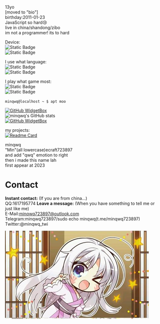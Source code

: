 13yo  
[moved to "bio"]  
birthday:2011-01-23  
JavaScript so hard😢  
live in china/shandong/zibo  
im not a programmer! its to hard  

Device:  
![Static Badge](https://img.shields.io/badge/vivo-Y97-%230099FF?style=flat&logo=vivo&label=vivo)  
![Static Badge](https://img.shields.io/badge/android-Android-brightgreen?style=flat&logo=android&label=8.1.0)  

I use what language:  
![Static Badge](https://img.shields.io/badge/HTML-5-%23FF6600?style=flat&logo=html5&label=HTML)  
![Static Badge](https://img.shields.io/badge/Markdown-%23BBBBBB?style=flat&logo=markdown&label=%20)  

I play what game most:  
![Static Badge](https://img.shields.io/badge/Java%20Edition-%234F3838?style=flat&logo=minecraft&label=Minecraft)  
![Static Badge](https://img.shields.io/badge/lazer-%23FC53FF?style=flat&logo=osu&label=osu!)  
  
<code>minqwq@localhost ~ $ apt moo</code>  

[![GitHub WidgetBox](https://github-widgetbox.vercel.app/api/profile?username=minqwq&data=followers,repositories,stars,commits&theme=darkmode)](https://github.com/Jurredr/github-widgetbox)  
![minqwq's GitHub stats](https://github-readme-stats.vercel.app/api?username=minqwq&show_icons=true&theme=holi&locale=cn)  
[![GitHub WidgetBox](https://github-widgetbox.vercel.app/api/skills?languages=html,bash,x86,arm,markdown)](https://github.com/Jurredr/github-widgetbox)  
  
my projects:  
[![Readme Card](https://github-readme-stats.vercel.app/api/pin/?username=minqwq&repo=pixelart-logo&theme=holi&locale=cn)](https://github.com/minqwq/pixelart-logo)
  
minqwq  
"Min"(all lowercase)ecraft723897  
and add "qwq" emotion to right  
then i made this name lah  
first appear at 2023  
  
# Contact
**Instant contact:** (If you are from china...)  
QQ:1617195774
**Leave a message:** (When you have something to tell me or just like me)  
E-Mail:minqwq723897@outlook.com  
Telegram:minqwq723897/sudo echo minqwq(t.me/minqwq723897)  
Twitter:@minqwq_twi  
  
![Clallo](/ciallo.jpeg)
